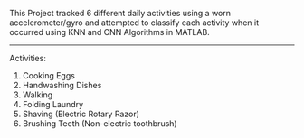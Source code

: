 This Project tracked 6 different daily activities using a worn accelerometer/gyro and attempted to classify each activity when it occurred using KNN and CNN Algorithms in MATLAB.
_______________
Activities:
1. Cooking Eggs ​
2. Handwashing Dishes​
3. Walking​
4. Folding Laundry​
5. Shaving ​(Electric Rotary Razor​)
6. Brushing Teeth​ (Non-electric toothbrush)
